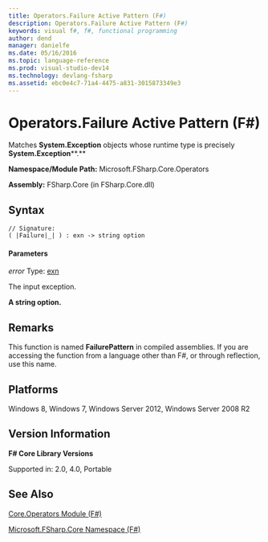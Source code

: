 ```yaml
---
title: Operators.Failure Active Pattern (F#)
description: Operators.Failure Active Pattern (F#)
keywords: visual f#, f#, functional programming
author: dend
manager: danielfe
ms.date: 05/16/2016
ms.topic: language-reference
ms.prod: visual-studio-dev14
ms.technology: devlang-fsharp
ms.assetid: ebc0e4c7-71a4-4475-a831-3015873349e3 
---
```


# Operators.Failure Active Pattern (F#)

Matches **System.Exception** objects whose runtime type is precisely **System.Exception****.**

**Namespace/Module Path:** Microsoft.FSharp.Core.Operators

**Assembly:** FSharp.Core (in FSharp.Core.dll)


## Syntax

```
// Signature:
( |Failure|_| ) : exn -> string option
```

#### Parameters
*error*
Type: [exn](https://msdn.microsoft.com/library/e1569b69-3b30-440b-8c6f-966d1c6a06ab)


The input exception.



**A string option.**
## Remarks
This function is named **FailurePattern** in compiled assemblies. If you are accessing the function from a language other than F#, or through reflection, use this name.


## Platforms
Windows 8, Windows 7, Windows Server 2012, Windows Server 2008 R2


## Version Information
**F# Core Library Versions**

Supported in: 2.0, 4.0, Portable




## See Also
[Core.Operators Module &#40;F&#35;&#41;](Core.Operators-Module-%5BFSharp%5D.md)

[Microsoft.FSharp.Core Namespace &#40;F&#35;&#41;](Microsoft.FSharp.Core-Namespace-%5BFSharp%5D.md)

